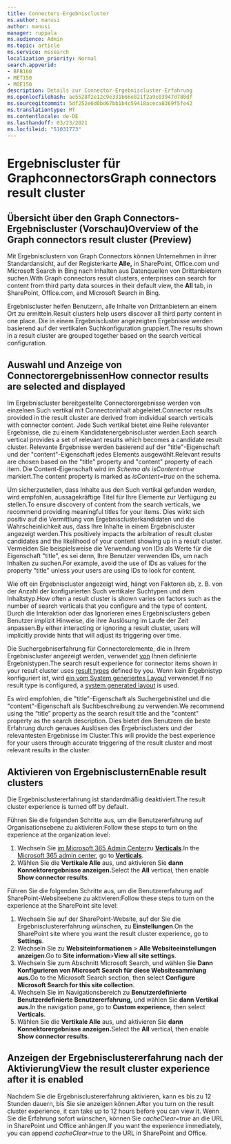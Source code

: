 ```yaml
---
title: Connectors-Ergebniscluster
ms.author: manusi
author: manusi
manager: ruppala
ms.audience: Admin
ms.topic: article
ms.service: mssearch
localization_priority: Normal
search.appverid:
- BFB160
- MET150
- MOE150
description: Details zur Connector-Ergebniscluster-Erfahrung
ms.openlocfilehash: ae5528f2e12c9e331b66e821f2a9c03947d788df
ms.sourcegitcommit: 5df252e6d0bd67bb1b4c59418aceca8369f5fe42
ms.translationtype: MT
ms.contentlocale: de-DE
ms.lasthandoff: 03/23/2021
ms.locfileid: "51031773"
---
```

# <a name="graph-connectors-result-cluster"></a><span data-ttu-id="2cc98-103">Ergebniscluster für Graphconnectors</span><span class="sxs-lookup"><span data-stu-id="2cc98-103">Graph connectors result cluster</span></span>

## <a name="overview-of-the-graph-connectors-result-cluster-preview"></a><span data-ttu-id="2cc98-104">Übersicht über den Graph Connectors-Ergebniscluster (Vorschau)</span><span class="sxs-lookup"><span data-stu-id="2cc98-104">Overview of the Graph connectors result cluster (Preview)</span></span>  

<span data-ttu-id="2cc98-105">Mit Ergebnisclustern von Graph Connectors können Unternehmen in ihrer Standardansicht, auf der Registerkarte **Alle,** in SharePoint, Office.com und Microsoft Search in Bing nach Inhalten aus Datenquellen von Drittanbietern suchen.</span><span class="sxs-lookup"><span data-stu-id="2cc98-105">With Graph connectors result clusters, enterprises can search for content from third party data sources in their default view, the **All** tab, in SharePoint, Office.com, and Microsoft Search in Bing.</span></span>

<span data-ttu-id="2cc98-106">Ergebniscluster helfen Benutzern, alle Inhalte von Drittanbietern an einem Ort zu ermitteln.</span><span class="sxs-lookup"><span data-stu-id="2cc98-106">Result clusters help users discover all third party content in one place.</span></span> <span data-ttu-id="2cc98-107">Die in einem Ergebniscluster angezeigten Ergebnisse werden basierend auf der vertikalen Suchkonfiguration gruppiert.</span><span class="sxs-lookup"><span data-stu-id="2cc98-107">The results shown in a result cluster are grouped together based on the search vertical configuration.</span></span>

## <a name="how-connector-results-are-selected-and-displayed"></a><span data-ttu-id="2cc98-108">Auswahl und Anzeige von Connectorergebnissen</span><span class="sxs-lookup"><span data-stu-id="2cc98-108">How connector results are selected and displayed</span></span>

<span data-ttu-id="2cc98-109">Im Ergebniscluster bereitgestellte Connectorergebnisse werden von einzelnen Such vertikal mit Connectorinhalt abgeleitet.</span><span class="sxs-lookup"><span data-stu-id="2cc98-109">Connector results provided in the result cluster are derived from individual search verticals with connector content.</span></span> <span data-ttu-id="2cc98-110">Jede Such vertikal bietet eine Reihe relevanter Ergebnisse, die zu einem Kandidatenergebniscluster werden.</span><span class="sxs-lookup"><span data-stu-id="2cc98-110">Each search vertical provides a set of relevant results which becomes a candidate result cluster.</span></span> <span data-ttu-id="2cc98-111">Relevante Ergebnisse werden basierend auf der "title"-Eigenschaft und der "content"-Eigenschaft jedes Elements ausgewählt.</span><span class="sxs-lookup"><span data-stu-id="2cc98-111">Relevant results are chosen based on the "title" property and "content" property of each item.</span></span> <span data-ttu-id="2cc98-112">Die Content-Eigenschaft wird im *Schema als isContent=true* markiert.</span><span class="sxs-lookup"><span data-stu-id="2cc98-112">The content property is marked as *isContent=true* on the schema.</span></span>

<span data-ttu-id="2cc98-113">Um sicherzustellen, dass Inhalte aus den Such vertikal gefunden werden, wird empfohlen, aussagekräftige Titel für Ihre Elemente zur Verfügung zu stellen.</span><span class="sxs-lookup"><span data-stu-id="2cc98-113">To ensure discovery of content from the search verticals, we recommend providing meaningful titles for your items.</span></span> <span data-ttu-id="2cc98-114">Dies wirkt sich positiv auf die Vermittlung von Ergebnisclusterkandidaten und die Wahrscheinlichkeit aus, dass Ihre Inhalte in einem Ergebniscluster angezeigt werden.</span><span class="sxs-lookup"><span data-stu-id="2cc98-114">This positively impacts the arbitration of result cluster candidates and the likelihood of your content showing up in a result cluster.</span></span> <span data-ttu-id="2cc98-115">Vermeiden Sie beispielsweise die Verwendung von IDs als Werte für die Eigenschaft "title", es sei denn, Ihre Benutzer verwenden IDs, um nach Inhalten zu suchen.</span><span class="sxs-lookup"><span data-stu-id="2cc98-115">For example, avoid the use of IDs as values for the property "title" unless your users are using IDs to look for content.</span></span>

<span data-ttu-id="2cc98-116">Wie oft ein Ergebniscluster angezeigt wird, hängt von Faktoren ab, z. B. von der Anzahl der konfigurierten Such vertikaler Suchtypen und dem Inhaltstyp.</span><span class="sxs-lookup"><span data-stu-id="2cc98-116">How often a result cluster is shown varies on factors such as the number of search verticals that you configure and the type of content.</span></span> <span data-ttu-id="2cc98-117">Durch die Interaktion oder das Ignorieren eines Ergebnisclusters geben Benutzer implizit Hinweise, die ihre Auslösung im Laufe der Zeit anpassen.</span><span class="sxs-lookup"><span data-stu-id="2cc98-117">By either interacting or ignoring a result cluster, users will implicitly provide hints that will adjust its triggering over time.</span></span>

<span data-ttu-id="2cc98-118">Die Suchergebniserfahrung für Connectorelemente, die in Ihrem Ergebniscluster angezeigt werden, verwendet [von](./customize-search-page.md#create-your-own-result-type) Ihnen definierte Ergebnistypen.</span><span class="sxs-lookup"><span data-stu-id="2cc98-118">The search result experience for connector items shown in your result cluster uses [result types](./customize-search-page.md#create-your-own-result-type) defined by you.</span></span> <span data-ttu-id="2cc98-119">Wenn kein Ergebnistyp konfiguriert ist, wird [ein vom System generiertes Layout](./customize-search-page.md#default-search-result-layout) verwendet.</span><span class="sxs-lookup"><span data-stu-id="2cc98-119">If no result type is configured, a [system generated layout](./customize-search-page.md#default-search-result-layout) is used.</span></span> 

<span data-ttu-id="2cc98-120">Es wird empfohlen, die "title"-Eigenschaft als Suchergebnistitel und die "content"-Eigenschaft als Suchbeschreibung zu verwenden.</span><span class="sxs-lookup"><span data-stu-id="2cc98-120">We recommend using the “title” property as the search result title and the "content" property as the search description.</span></span> <span data-ttu-id="2cc98-121">Dies bietet den Benutzern die beste Erfahrung durch genaues Auslösen des Ergebnisclusters und der relevantesten Ergebnisse im Cluster.</span><span class="sxs-lookup"><span data-stu-id="2cc98-121">This will provide the best experience for your users through accurate triggering of the result cluster and most relevant results in the cluster.</span></span> 

## <a name="enable-result-clusters"></a><span data-ttu-id="2cc98-122">Aktivieren von Ergebnisclustern</span><span class="sxs-lookup"><span data-stu-id="2cc98-122">Enable result clusters</span></span>
  
<span data-ttu-id="2cc98-123">Die Ergebnisclustererfahrung ist standardmäßig deaktiviert.</span><span class="sxs-lookup"><span data-stu-id="2cc98-123">The result cluster experience is turned off by default.</span></span>  

<span data-ttu-id="2cc98-124">Führen Sie die folgenden Schritte aus, um die Benutzererfahrung auf Organisationsebene zu aktivieren:</span><span class="sxs-lookup"><span data-stu-id="2cc98-124">Follow these steps to turn on the experience at the organization level:</span></span>

1. <span data-ttu-id="2cc98-125">Wechseln Sie [im Microsoft 365 Admin Center](https://admin.microsoft.com)zu [**Verticals**](https://admin.microsoft.com/Adminportal/Home#/MicrosoftSearch/verticals).</span><span class="sxs-lookup"><span data-stu-id="2cc98-125">In the [Microsoft 365 admin center](https://admin.microsoft.com), go to [**Verticals**](https://admin.microsoft.com/Adminportal/Home#/MicrosoftSearch/verticals).</span></span>
2. <span data-ttu-id="2cc98-126">Wählen Sie die **Vertikale Alle** aus, und aktivieren Sie **dann Konnektorergebnisse anzeigen.**</span><span class="sxs-lookup"><span data-stu-id="2cc98-126">Select  the **All** vertical, then enable **Show connector results**.</span></span> 


<span data-ttu-id="2cc98-127">Führen Sie die folgenden Schritte aus, um die Benutzererfahrung auf SharePoint-Websiteebene zu aktivieren:</span><span class="sxs-lookup"><span data-stu-id="2cc98-127">Follow these steps to turn on the experience at the SharePoint site level:</span></span>

1. <span data-ttu-id="2cc98-128">Wechseln Sie auf der SharePoint-Website, auf der Sie die Ergebnisclustererfahrung wünschen, zu **Einstellungen**.</span><span class="sxs-lookup"><span data-stu-id="2cc98-128">On the SharePoint site where you want the result cluster experience, go to **Settings**.</span></span>
2. <span data-ttu-id="2cc98-129">Wechseln Sie zu **Websiteinformationen** > **Alle Websiteeinstellungen anzeigen**.</span><span class="sxs-lookup"><span data-stu-id="2cc98-129">Go to **Site information**>**View all site settings**.</span></span>
3. <span data-ttu-id="2cc98-130">Wechseln Sie zum Abschnitt Microsoft Search, und wählen Sie **Dann Konfigurieren von Microsoft Search für diese Websitesammlung aus.**</span><span class="sxs-lookup"><span data-stu-id="2cc98-130">Go to the Microsoft Search section, then select **Configure Microsoft Search for this site collection**.</span></span>
4. <span data-ttu-id="2cc98-131">Wechseln Sie im Navigationsbereich zu **Benutzerdefinierte Benutzerdefinierte Benutzererfahrung,** und wählen Sie **dann Vertikal aus.**</span><span class="sxs-lookup"><span data-stu-id="2cc98-131">In the navigation pane, go to **Custom experience**, then select **Verticals**.</span></span>
5. <span data-ttu-id="2cc98-132">Wählen Sie die **Vertikale Alle** aus, und aktivieren Sie **dann Konnektorergebnisse anzeigen.**</span><span class="sxs-lookup"><span data-stu-id="2cc98-132">Select the **All** vertical, then enable **Show connector results**.</span></span>

## <a name="view-the-result-cluster-experience-after-it-is-enabled"></a><span data-ttu-id="2cc98-133">Anzeigen der Ergebnisclustererfahrung nach der Aktivierung</span><span class="sxs-lookup"><span data-stu-id="2cc98-133">View the result cluster experience after it is enabled</span></span>

<span data-ttu-id="2cc98-134">Nachdem Sie die Ergebnisclustererfahrung aktivieren, kann es bis zu 12 Stunden dauern, bis Sie sie anzeigen können.</span><span class="sxs-lookup"><span data-stu-id="2cc98-134">After you turn on the result cluster experience, it can take up to 12 hours before you can view it.</span></span> <span data-ttu-id="2cc98-135">Wenn Sie die Erfahrung sofort wünschen, können Sie *cacheClear=true* an die URL in SharePoint und Office anhängen.</span><span class="sxs-lookup"><span data-stu-id="2cc98-135">If you want the experience immediately, you can append *cacheClear=true* to the URL in SharePoint and Office.</span></span>